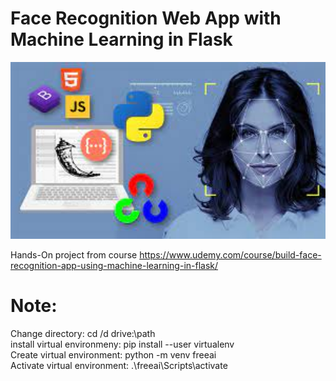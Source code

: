 # Face Recognition Web App with Machine Learning in Flask

<p align="center"><img src="https://github.com/RIT-MESH/Machine-learning-projects/blob/main/1%20Face%20Recognition%20Web%20App%20with%20Machine%20Learning%20in%20Flask/Face%20Recognition%20Web%20App%20with%20Machine%20Learning%20in%20Flask.jpg?raw=true"alt="drawing" width="600"/>
</p>

Hands-On project from course https://www.udemy.com/course/build-face-recognition-app-using-machine-learning-in-flask/
# Note:

Change directory: cd /d drive:\path\
install virtual environmeny: pip install --user virtualenv\
Create virtual environment: python -m venv freeai\
Activate virtual environment: .\freeai\Scripts\activate
